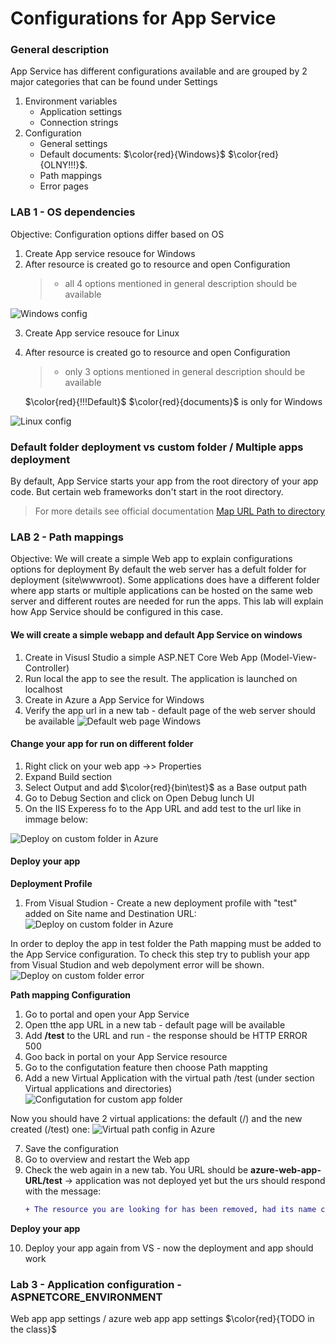 # Configurations for App Service
### General description
App Service has different configurations available and are grouped by 2 major categories that can be found under Settings
1. Environment variables
	-  Application settings
	-  Connection strings
2. Configuration
	- General settings
	- Default documents: $\color{red}{Windows}$ $\color{red}{OLNY!!!}$.
	- Path mappings
	- Error pages 

### LAB 1 - OS dependencies
Objective: Configuration options differ based on OS

1. Create App service resouce for Windows
2. After resource is created go to resource and open Configuration
	> - all 4 options mentioned in general description should be available 

![Windows config](./Images/AppService/WindowsConfigOptions.PNG "App Service on Windows")

3. Create App service resouce for Linux
4. After resource is created go to resource and open Configuration
	> - only 3 options mentioned in general description should be available 
	
	$\color{red}{!!!Default}$  $\color{red}{documents}$ is only for Windows

![Linux config](./Images/AppService/LinuxConfigOptions.PNG "App Service on Linux")

### Default folder deployment vs custom folder / Multiple apps deployment
By default, App Service starts your app from the root directory of your app code. But certain web frameworks don't start in the root directory.
> For more details see official documentation [Map URL Path to directory](https://learn.microsoft.com/en-us/azure/app-service/configure-common?tabs=portal)

### LAB 2 - Path mappings
Objective: We will create a simple Web app to explain configurations options for deployment 
By default the web server has a defult folder for deployment (site\wwwroot). 
Some applications does have a different folder where app starts or multiple applications can be hosted on the same web server and different routes are needed for run the apps.
This lab will explain how App Service should be configured in this case.

#### We will create a simple webapp and default App Service on windows
1. Create in Visusl Studio a simple ASP.NET Core Web App (Model-View-Controller)
2. Run local the app to see the result. The application is launched on localhost
3. Create in Azure a App Service for Windows
4. Verify the app url in a new tab - default page of the web server should be available
![Default web page Windows](./Images/AppService/SuccessfulDeploymentAppService.PNG "Default Web Server page Windows")

#### Change your app for run on different folder

1. Right click on your web app ->> Properties
2. Expand Build section 
3. Select Output and add $\color{red}{bin\test}$ as a Base output path
4. Go to Debug Section and click on Open Debug lunch UI 
5. On the IIS Experess fo to the App URL and add test to the url like in immage below:

![Deploy on custom folder in Azure](./Images/AppService/IISLaunchApp.PNG "Launch app on test")

#### Deploy your app
**Deployment Profile**
1. From Visual Studion - Create a new deployment profile with "test" added on Site name and Destination URL:
![Deploy on custom folder in Azure](./Images/AppService/DeploymentInTestFolder.PNG "Defailt location folder site\wwwroot")

In order to deploy the app in test folder the Path mapping must be added to the App Service configuration.
To check this step try to publish your app from Visual Studion and web depolyment error will be shown.
![Deploy on custom folder error](./Images/AppService/ErrorWhenPublish.PNG "Configuration for publish to test was not created")

**Path mapping Configuration**
1. Go to portal and open your App Service
2. Open tthe app URL in a new tab - default page will be available
3. Add **/test** to the URL and run - the response should be HTTP ERROR 500 
4. Goo back in portal on your App Service resource
5. Go to the configutation feature then choose Path mappting
6. Add a new Virtual Application with the virtual path /test (under section Virtual applications and directories)
![Configutation for custom app folder](./Images/AppService/ApplicationFolder.PNG "Configuration for custom app folder")

Now you should have 2 virtual applications: the default (/) and the new created (/test) one:
![Virtual path config in Azure](./Images/AppService/VirtualPathTest.png "Deploy web app in a custom virtual path")

7. Save the configuration
8. Go to overview and restart the Web app
9. Check the web again in a new tab. You URL should be **azure-web-app-URL/test**
	-> application was not deployed yet but the urs should respond with the message: 
	```diff
	+ The resource you are looking for has been removed, had its name changed, or is temporarily unavailable.
	```

**Deploy your app**

10. Deploy your app again from VS - now the deployment and app should work


### Lab 3 - Application configuration - ASPNETCORE_ENVIRONMENT
Web app app settings / azure web app app settings $\color{red}{TODO in the class}$
